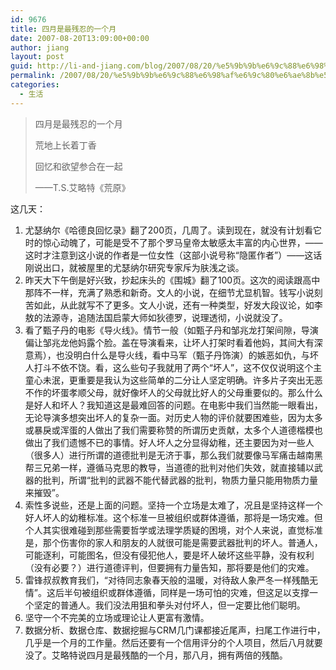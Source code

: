 ```yaml
---
id: 9676
title: 四月是最残忍的一个月
date: 2007-08-20T13:09:00+00:00
author: jiang
layout: post
guid: http://li-and-jiang.com/blog/2007/08/20/%e5%9b%9b%e6%9c%88%e6%98%af%e6%9c%80%e6%ae%8b%e5%bf%8d%e7%9a%84%e4%b8%80%e4%b8%aa%e6%9c%88/
permalink: /2007/08/20/%e5%9b%9b%e6%9c%88%e6%98%af%e6%9c%80%e6%ae%8b%e5%bf%8d%e7%9a%84%e4%b8%80%e4%b8%aa%e6%9c%88/
categories:
  - 生活
---
```

> 四月是最残忍的一个月 
> 
> 荒地上长着丁香 
> 
> 回忆和欲望参合在一起 
> 
> ——T.S.艾略特《荒原》

这几天： 

  1. 尤瑟纳尔《哈德良回忆录》翻了200页，几周了。读到现在，就没有计划看它时的惊心动魄了，可能是受不了那个罗马皇帝太敏感太丰富的内心世界，——这时才注意到这小说的作者是一位女性（这部小说号称“隐匿作者”）——这话刚说出口，就被屋里的尤瑟纳尔研究专家斥为肤浅之谈。 
  2. 昨天大下午倒是好兴致，抄起床头的《围城》翻了100页。这次的阅读跟高中那阵不一样，充满了熟悉和新奇。文人的小说，在细节尤显机智。钱写小说刻苦如此，从此就写不了更多。文人小说，还有一种类型，好发大段议论，如李敖的法源寺，追随法国启蒙大师如狄德罗，说理透彻，小说就没了。 
  3. 看了甄子丹的电影《导火线》。情节一般（如甄子丹和邹兆龙打架间隙，导演偏让邹兆龙他妈露个脸。盖在导演看来，让坏人打架时看着他妈，其间大有深意焉），也没明白什么是导火线，看中马军（甄子丹饰演）的嫉恶如仇，与坏人打斗不依不饶。看，这么些句子我就用了两个“坏人”，这不仅仅说明这个主童心未泯，更重要是我认为这些简单的二分让人坚定明确。许多片子突出无恶不作的坏蛋孝顺父母，就好像坏人的父母就比好人的父母重要似的。那么什么是好人和坏人？我知道这是最难回答的问题。在电影中我们当然能一眼看出，无论导演多想突出坏人的复杂一面。对历史人物的评价就要困难些，因为太多或暴戾或浑蛋的人做出了我们需要称赞的所谓历史贡献，太多个人道德楷模也做出了我们遗憾不已的事情。好人坏人之分显得幼稚，还主要因为对一些人（很多人）进行所谓的道德批判是无济于事，那么我们就要像马军痛击越南黑帮三兄弟一样，遵循马克思的教导，当道德的批判对他们失效，就直接辅以武器的批判，所谓“批判的武器不能代替武器的批判，物质力量只能用物质力量来摧毁”。 
  4. 索性多说些，还是上面的问题。坚持一个立场是太难了，况且是坚持这样一个好人坏人的幼稚标准。这个标准一旦被组织或群体遵循，那将是一场灾难。但个人其实很难碰到那些需要哲学或法理学质疑的困境，对个人来说，直觉标准是，那个伤害你的家人和朋友的人就很可能是需要武器批判的坏人。普通人，可能逐利，可能图名，但没有侵犯他人，要是坏人破坏这些平静，没有权利（没有必要？）进行道德评判，但要拥有力量告知，那将要是他们的灾难。 
  5. 雷锋叔叔教育我们，“对待同志象春天般的温暖，对待敌人象严冬一样残酷无情”。这后半句被组织或群体遵循，同样是一场可怕的灾难，但这足以支撑一个坚定的普通人。我们没法用狙和拳头对付坏人，但一定要比他们聪明。 
  6. 坚守一个不完美的立场或理论让人更富有激情。 
  7. 数据分析、数据仓库、数据挖掘与CRM几门课都接近尾声，扫尾工作进行中，几乎是一个月的工作量。然后还要有一个信用评分的个人项目，然后八月就要没了。艾略特说四月是最残酷的一个月，那八月，拥有两倍的残酷。